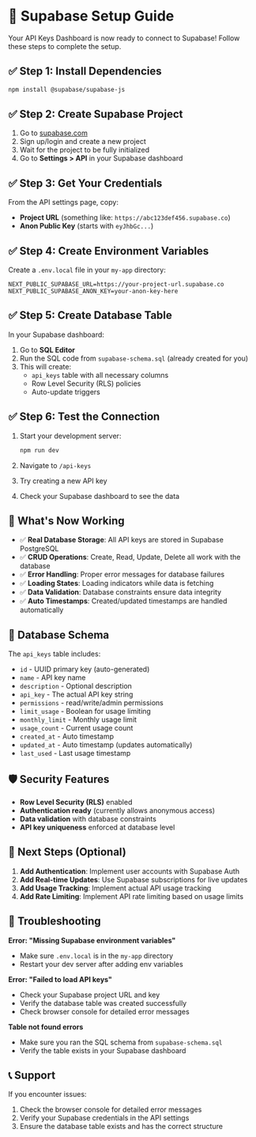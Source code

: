 # 🚀 Supabase Setup Guide

Your API Keys Dashboard is now ready to connect to Supabase! Follow these steps to complete the setup.

## ✅ Step 1: Install Dependencies

```bash
npm install @supabase/supabase-js
```

## ✅ Step 2: Create Supabase Project

1. Go to [supabase.com](https://supabase.com)
2. Sign up/login and create a new project
3. Wait for the project to be fully initialized
4. Go to **Settings > API** in your Supabase dashboard

## ✅ Step 3: Get Your Credentials

From the API settings page, copy:
- **Project URL** (something like: `https://abc123def456.supabase.co`)
- **Anon Public Key** (starts with `eyJhbGc...`)

## ✅ Step 4: Create Environment Variables

Create a `.env.local` file in your `my-app` directory:

```env
NEXT_PUBLIC_SUPABASE_URL=https://your-project-url.supabase.co
NEXT_PUBLIC_SUPABASE_ANON_KEY=your-anon-key-here
```

## ✅ Step 5: Create Database Table

In your Supabase dashboard:

1. Go to **SQL Editor**
2. Run the SQL code from `supabase-schema.sql` (already created for you)
3. This will create:
   - `api_keys` table with all necessary columns
   - Row Level Security (RLS) policies
   - Auto-update triggers

## ✅ Step 6: Test the Connection

1. Start your development server:
   ```bash
   npm run dev
   ```

2. Navigate to `/api-keys` 
3. Try creating a new API key
4. Check your Supabase dashboard to see the data

## 🎯 What's Now Working

- ✅ **Real Database Storage**: All API keys are stored in Supabase PostgreSQL
- ✅ **CRUD Operations**: Create, Read, Update, Delete all work with the database
- ✅ **Error Handling**: Proper error messages for database failures
- ✅ **Loading States**: Loading indicators while data is fetching
- ✅ **Data Validation**: Database constraints ensure data integrity
- ✅ **Auto Timestamps**: Created/updated timestamps are handled automatically

## 🔧 Database Schema

The `api_keys` table includes:

- `id` - UUID primary key (auto-generated)
- `name` - API key name
- `description` - Optional description
- `api_key` - The actual API key string
- `permissions` - read/write/admin permissions
- `limit_usage` - Boolean for usage limiting
- `monthly_limit` - Monthly usage limit
- `usage_count` - Current usage count
- `created_at` - Auto timestamp
- `updated_at` - Auto timestamp (updates automatically)
- `last_used` - Last usage timestamp

## 🛡️ Security Features

- **Row Level Security (RLS)** enabled
- **Authentication ready** (currently allows anonymous access)
- **Data validation** with database constraints
- **API key uniqueness** enforced at database level

## 🔄 Next Steps (Optional)

1. **Add Authentication**: Implement user accounts with Supabase Auth
2. **Add Real-time Updates**: Use Supabase subscriptions for live updates
3. **Add Usage Tracking**: Implement actual API usage tracking
4. **Add Rate Limiting**: Implement API rate limiting based on usage limits

## 🐛 Troubleshooting

**Error: "Missing Supabase environment variables"**
- Make sure `.env.local` is in the `my-app` directory
- Restart your dev server after adding env variables

**Error: "Failed to load API keys"**
- Check your Supabase project URL and key
- Verify the database table was created successfully
- Check browser console for detailed error messages

**Table not found errors**
- Make sure you ran the SQL schema from `supabase-schema.sql`
- Verify the table exists in your Supabase dashboard

## 📞 Support

If you encounter issues:
1. Check the browser console for detailed error messages
2. Verify your Supabase credentials in the API settings
3. Ensure the database table exists and has the correct structure 
